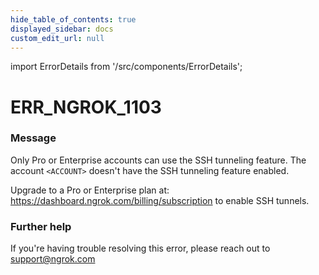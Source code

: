 ```yaml
---
hide_table_of_contents: true
displayed_sidebar: docs
custom_edit_url: null
---
```


import ErrorDetails from '/src/components/ErrorDetails';

# ERR_NGROK_1103

### Message
Only Pro or Enterprise accounts can use the SSH tunneling feature.
The account `<ACCOUNT>` doesn't have the SSH tunneling feature enabled. 

Upgrade to a Pro or Enterprise plan at: https://dashboard.ngrok.com/billing/subscription to enable SSH tunnels.

### Further help
If you're having trouble resolving this error, please reach out to [support@ngrok.com](mailto:support@ngrok.com?subject=Help%20with%20ERR_NGROK_1103)

<ErrorDetails error='err_ngrok_1103' />
